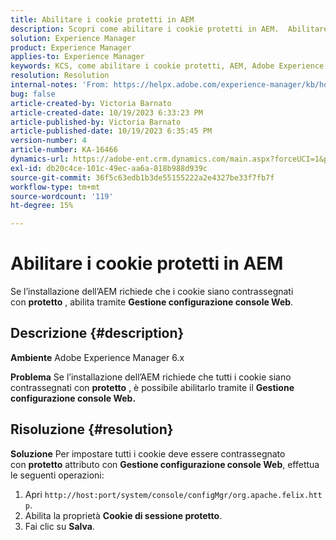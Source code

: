 ```yaml
---
title: Abilitare i cookie protetti in AEM
description: Scopri come abilitare i cookie protetti in AEM.  Abilitare tramite Gestione configurazione console Web.
solution: Experience Manager
product: Experience Manager
applies-to: Experience Manager
keywords: KCS, come abilitare i cookie protetti, AEM, Adobe Experience Manager, 6.x
resolution: Resolution
internal-notes: 'From: https://helpx.adobe.com/experience-manager/kb/how-to-enable-secure-cookies-in-AEM.html'
bug: false
article-created-by: Victoria Barnato
article-created-date: 10/19/2023 6:33:23 PM
article-published-by: Victoria Barnato
article-published-date: 10/19/2023 6:35:45 PM
version-number: 4
article-number: KA-16466
dynamics-url: https://adobe-ent.crm.dynamics.com/main.aspx?forceUCI=1&pagetype=entityrecord&etn=knowledgearticle&id=c8a038fb-ad6e-ee11-8df0-6045bd006793
exl-id: db20c4ce-101c-49ec-aa6a-818b988d939c
source-git-commit: 36f5c63edb1b3de55155222a2e4327be33f7fb7f
workflow-type: tm+mt
source-wordcount: '119'
ht-degree: 15%

---
```


# Abilitare i cookie protetti in AEM


Se l’installazione dell’AEM richiede che i cookie siano contrassegnati con <b>protetto</b> , abilita tramite <b>Gestione configurazione console Web</b>.

## Descrizione {#description}


<b>Ambiente</b>
Adobe Experience Manager 6.x

<b>Problema</b>
Se l’installazione dell’AEM richiede che tutti i cookie siano contrassegnati con <b>protetto</b> , è possibile abilitarlo tramite il <b>Gestione configurazione console Web.</b>


## Risoluzione {#resolution}


<b>Soluzione</b>
Per impostare tutti i cookie deve essere contrassegnato con <b>protetto</b> attributo con <b>Gestione configurazione console Web</b>, effettua le seguenti operazioni:

1. Apri `http://host:port/system/console/configMgr/org.apache.felix.http`.
2. Abilita la proprietà <b>Cookie di sessione protetto</b>.
3. Fai clic su <b>Salva</b>.
